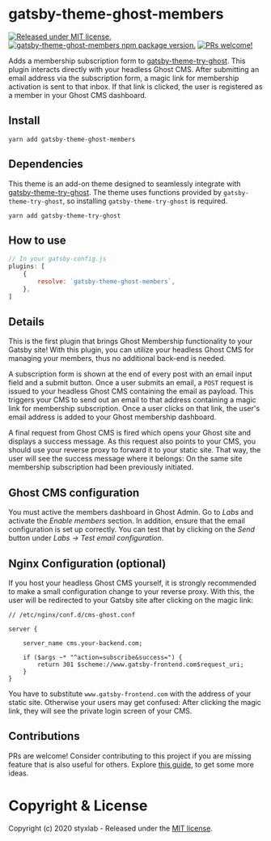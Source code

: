 # gatsby-theme-ghost-members
[![Released under MIT license.](https://badgen.net/github/license/micromatch/micromatch)](https://github.com/styxlab/gatsby-theme-ghost-members/blob/master/LICENSE)
[![gatsby-theme-ghost-members npm package version.](https://badgen.net/npm/v/gatsby-theme-ghost-members)](https://www.npmjs.org/package/gatsby-theme-ghost-members)
[![PRs welcome!](https://img.shields.io/badge/PRs-welcome-brightgreen.svg)]()

Adds a membership subscription form to [gatsby-theme-try-ghost](https://github.com/styxlab/gatsby-theme-try-ghost/tree/master/packages/gatsby-theme-try-ghost). This plugin interacts directly with your headless Ghost CMS. After submitting an email address via the subscription form, a magic link for membership activation is sent to that inbox. If that link is clicked, the user is registered as a member in your Ghost CMS dashboard.

## Install

`yarn add gatsby-theme-ghost-members`


## Dependencies

This theme is an add-on theme designed to seamlessly integrate with [gatsby-theme-try-ghost](https://github.com/styxlab/gatsby-theme-try-ghost/tree/master/packages/gatsby-theme-try-ghost). The theme uses functions provided by `gatsby-theme-try-ghost`, so installing `gatsby-theme-try-ghost` is required.

`yarn add gatsby-theme-try-ghost`

## How to use

```javascript
// In your gatsby-config.js
plugins: [
    {
        resolve: `gatsby-theme-ghost-members`,
    },
]
```

## Details

This is the first plugin that brings Ghost Membership functionality to your Gatsby site! With this plugin, you can utilize your headless Ghost CMS for managing your members, thus no additional back-end is needed.

A subscription form is shown at the end of every post with an email input field and a submit button. Once a user submits an email, a `POST` request is issued to your headless Ghost CMS containing the email as payload. This triggers your CMS to send out an email to that address containing a magic link for membership subscription. Once a user clicks on that link, the user's email address is added to your Ghost membership dashboard.

A final request from Ghost CMS is fired which opens your Ghost site and displays a success message. As this request also points to your CMS, you should use your reverse proxy to forward it to your static site. That way, the user will see the success message where it belongs: On the same site membership subscription had been previously initiated.


## Ghost CMS configuration

You must active the members dashboard in Ghost Admin. Go to _Labs_ and activate the _Enable members_ section. In addition, ensure that the email configuration is set up correctly. You can test that by clicking on the _Send_ button under _Labs -> Test email configuration_.

## Nginx Configuration (optional)

If you host your headless Ghost CMS yourself, it is strongly recommended to make a small configuration change to your reverse proxy. With this, the user will be redirected to your Gatsby site after clicking on the magic link:

```text
// /etc/nginx/conf.d/cms-ghost.conf

server {

    server_name cms.your-backend.com;

    if ($args ~* "^action=subscribe&success=") {
        return 301 $scheme://www.gatsby-frontend.com$request_uri;
    }
}

```

You have to substitute `www.gatsby-frontend.com` with the address of your static site. Otherwise your users may get confused: After clicking the magic link, they will see the private login screen of your CMS.

## Contributions

PRs are welcome! Consider contributing to this project if you are missing feature that is also useful for others. Explore [this guide](https://github.com/styxlab/gatsby-theme-try-ghost/tree/master/CONTRIBUTING.md), to get some more ideas.


# Copyright & License

Copyright (c) 2020 styxlab - Released under the [MIT license](LICENSE).
